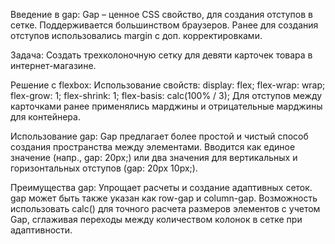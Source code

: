 Введение в gap:
Gap – ценное CSS свойство, для создания отступов в сетке. Поддерживается большинством браузеров.
Ранее для создания отступов использовались margin с доп. корректировками.

Задача:
Создать трехколоночную сетку для девяти карточек товара в интернет-магазине.

Решение с flexbox:
Использование свойств:
display: flex;
flex-wrap: wrap;
flex-grow: 1;
flex-shrink: 1;
flex-basis: calc(100% / 3);
Для отступов между карточками ранее применялись марджины и отрицательные марджины для контейнера.

Использование gap:
Gap предлагает более простой и чистый способ создания пространства между элементами.
Вводится как единое значение (напр., gap: 20px;) или два значения для вертикальных и горизонтальных отступов (gap: 20px 10px;).

Преимущества gap:
Упрощает расчеты и создание адаптивных сеток.
gap может быть также указан как row-gap и column-gap.
Возможность использовать calc() для точного расчета размеров элементов с учетом Gap, сглаживая переходы между количеством колонок в сетке при адаптивности.